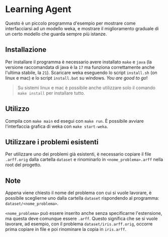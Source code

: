 
# Learning Agent

Questo è un piccolo programma d'esempio per mostrare come interfacciarsi ad un modello weka, e mostrare il miglioramento graduale di un certo modello che guarda sempre più istanze.

## Installazione

Per installare il programma è necessario avere installato `make` e `java` (la versione raccomandata di java è la `17` ma funziona correttamente anche l'ultima stabile, la `21`). Scaricare weka eseguendo lo script `install.sh` (on linux e mac) e lo script `install.bat` su windows. _You are good to go_!

> Su sistemi linux e mac è possibile anche utilizzare solo il comando `make install` per installare tutto.

## Utilizzo

Compila con `make main` ed esegui con `make run`. È possibile avviare l'interfaccia grafica di weka con `make start-weka`.

## Utilizzare i problemi esistenti

Per utilizzare uno dei problemi già esistenti, è necessario copiare il file `.arff.orig` dalla cartella `dataset` e rinominarlo in `<nome_problema>.arff` nella root del progetto.

## Note

Appena viene chiesto il nome del problema con cui si vuole lavorare, è possibile sceglierne uno dalla cartella `dataset` rispondendo al programma: `dataset/<nome_problema>`.

`<nome_problema>` può essere inserito anche senza specificarne l'estensione, ma questa deve comunque essere `.arff`.
Questo significa che se si vuole lavorare, ad esempio, con il problema `dataset/iris.arff.orig`, occorre prima copiare in file e poi rinominare la copia in `iris.arff`.